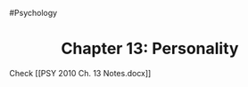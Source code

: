 #Psychology 
<h1 style="text-align:center;">Chapter 13: Personality</h1>
Check [[PSY 2010 Ch. 13 Notes.docx]]